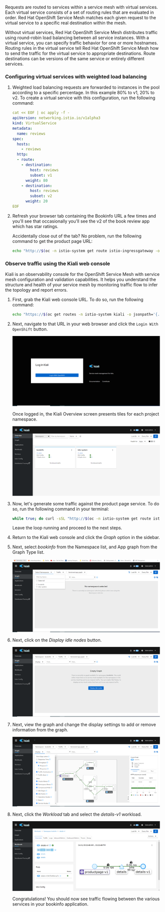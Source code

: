 Requests are routed to services within a service mesh with virtual services. Each virtual service consists of a set of routing rules that are evaluated in order. Red Hat OpenShift Service Mesh matches each given request to the virtual service to a specific real destination within the mesh.

Without virtual services, Red Hat OpenShift Service Mesh distributes traffic using round-robin load balancing between all service instances. With a virtual service, you can specify traffic behavior for one or more hostnames. Routing rules in the virtual service tell Red Hat OpenShift Service Mesh how to send the traffic for the virtual service to appropriate destinations. Route destinations can be versions of the same service or entirely different services.

### Configuring virtual services with weighted load balancing

1. Weighted load balancing requests are forwarded to instances in the pool according to a specific percentage. In this example 80% to v1, 20% to v2. To create a virtual service with this configuration, run the following command:

    ```yaml
    cat << EOF | oc apply -f -
    apiVersion: networking.istio.io/v1alpha3
    kind: VirtualService
    metadata:
      name: reviews
    spec:
      hosts:
        - reviews
      http:
      - route:
        - destination:
            host: reviews
            subset: v1
          weight: 80
        - destination:
            host: reviews
            subset: v2
          weight: 20
    EOF
    ```

1. Refresh your browser tab containing the Bookinfo URL a few times and you'll see that occasionally you'll see the v2 of the book review app which has star ratings. 

    Accidentally close out of the tab? No problem, run the following command to get the product page URL:
    
    ```bash
    echo "http://$(oc -n istio-system get route istio-ingressgateway -o jsonpath='{.spec.host}')/productpage"
    ```

### Observe traffic using the Kiali web console

Kiali is an observability console for the OpenShift Service Mesh with service mesh configuration and validation capabilities. It helps you understand the structure and health of your service mesh by monitoring traffic flow to infer the topology and report errors.

1. First, grab the Kiali web console URL. To do so, run the following command: 

    ```bash
    echo "https://$(oc get routes -n istio-system kiali -o jsonpath='{.spec.host}')/console"
    ```

1. Next, navigate to that URL in your web browser and click the `Login With OpenShift` button.

    ![Kiali Login](../assets/images/kiali-login-with-cluster-credentials.png)

    Once logged in, the Kiali Overview screen presents tiles for each project namespace.

    ![Kiali Console](../assets/images/verify-overiview-bookinfoapp.png)
    

1. Now, let's generate some traffic against the product page service. To do so, run the following command in your terminal:

    ```bash
    while true; do curl -sSL "http://$(oc -n istio-system get route istio-ingressgateway -o jsonpath='{.spec.host}')/productpage" | head -n 5; sleep 1; done
    ```
    
    Leave the loop running and proceed to the next steps.

1. Return to the Kiali web console and click the *Graph* option in the sidebar.

1. Next, select *bookinfo* from the Namespace list, and App graph from the Graph Type list.

    ![Kiali Console](../assets/images/select-bookinfo-from-kiali-dropdown-graph-tab.png)

1. Next, click on the *Display idle nodes* button.

    ![Kiali Console](../assets/images/kiali-click-display-idlenodes-graph-tab.png)

1. Next, view the graph and change the display settings to add or remove information from the graph.
    
    ![Kiali Console](../assets/images/graph-example.png)

1. Next, click the *Workload* tab and select the *details-v1* workload. 
    
    ![Kiali Console](../assets/images/example-details-workload.png)

    Congratulations! You should now see traffic flowing between the various services in your bookinfo application. 